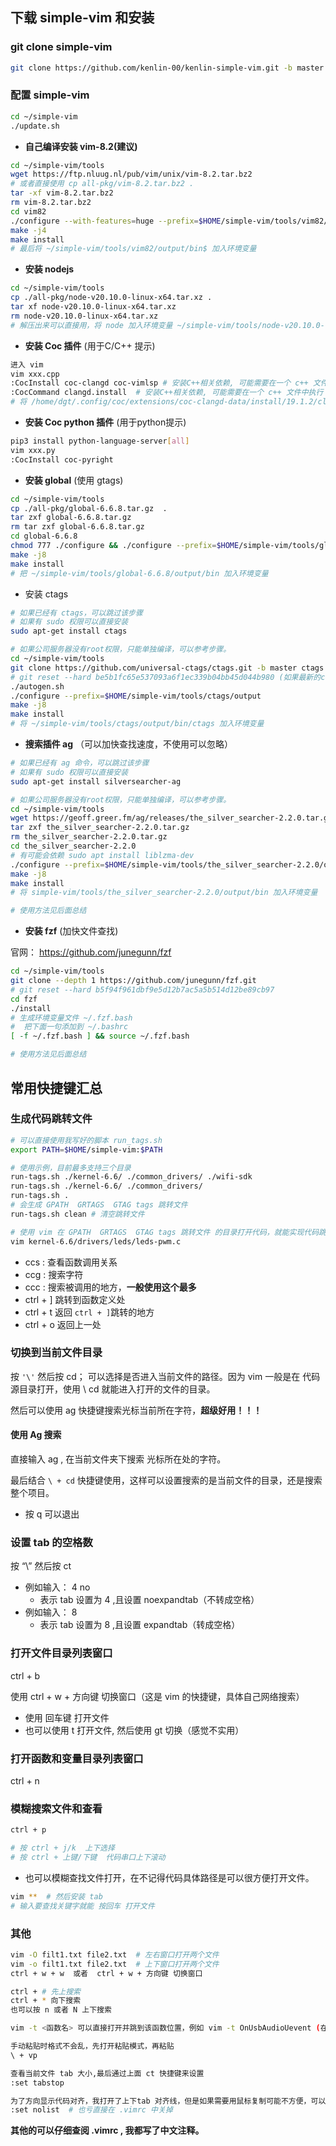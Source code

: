 

## 下载 simple-vim 和安装

### git clone simple-vim

```sh
git clone https://github.com/kenlin-00/kenlin-simple-vim.git -b master $HOME/simple-vim
```

###  配置 simple-vim

```sh
cd ~/simple-vim
./update.sh
```

- **自己编译安装 vim-8.2(建议)**

```sh
cd ~/simple-vim/tools
wget https://ftp.nluug.nl/pub/vim/unix/vim-8.2.tar.bz2
# 或者直接使用 cp all-pkg/vim-8.2.tar.bz2 .
tar -xf vim-8.2.tar.bz2
rm vim-8.2.tar.bz2
cd vim82
./configure --with-features=huge --prefix=$HOME/simple-vim/tools/vim82/output/ --enable-gui=gtk3 --with-tlib=ncursesw --enable-pythoninterp=yes  --enable-python3interp=yes
make -j4
make install
# 最后将 ~/simple-vim/tools/vim82/output/bin$ 加入环境变量
```

- **安装 nodejs**

```sh
cd ~/simple-vim/tools
cp ./all-pkg/node-v20.10.0-linux-x64.tar.xz .
tar xf node-v20.10.0-linux-x64.tar.xz
rm node-v20.10.0-linux-x64.tar.xz
# 解压出来可以直接用，将 node 加入环境变量 ~/simple-vim/tools/node-v20.10.0-linux-x64/bin
```

- **安装 Coc 插件** (用于C/C++ 提示)

```sh
进入 vim
vim xxx.cpp
:CocInstall coc-clangd coc-vimlsp # 安装C++相关依赖, 可能需要在一个 c++ 文件中执行
:CocCommand clangd.install  # 安装C++相关依赖, 可能需要在一个 c++ 文件中执行
# 将 /home/dgt/.config/coc/extensions/coc-clangd-data/install/19.1.2/clangd_19.1.2/bin 加入环境变量
```

- **安装 Coc python 插件** (用于python提示)

```sh
pip3 install python-language-server[all]
vim xxx.py
:CocInstall coc-pyright
```

- **安装 global** (使用 gtags)

```sh
cd ~/simple-vim/tools
cp ./all-pkg/global-6.6.8.tar.gz  .
tar zxf global-6.6.8.tar.gz
rm tar zxf global-6.6.8.tar.gz
cd global-6.6.8
chmod 777 ./configure && ./configure --prefix=$HOME/simple-vim/tools/global-6.6.8/output
make -j8
make install
# 把 ~/simple-vim/tools/global-6.6.8/output/bin 加入环境变量
```

- 安装 ctags

```sh
# 如果已经有 ctags，可以跳过该步骤
# 如果有 sudo 权限可以直接安装
sudo apt-get install ctags

# 如果公司服务器没有root权限，只能单独编译，可以参考步骤。
cd ~/simple-vim/tools
git clone https://github.com/universal-ctags/ctags.git -b master ctags
# git reset --hard be5b1fc65e537093a6f1ec339b04bb45d044b980 (如果最新的code无法编译可以尝试回退，否则忽略)
./autogen.sh
./configure --prefix=$HOME/simple-vim/tools/ctags/output
make -j8
make install
# 将 ~/simple-vim/tools/ctags/output/bin/ctags 加入环境变量
```

- **搜索插件 ag** （可以加快查找速度，不使用可以忽略）

```sh
# 如果已经有 ag 命令，可以跳过该步骤
# 如果有 sudo 权限可以直接安装
sudo apt-get install silversearcher-ag

# 如果公司服务器没有root权限，只能单独编译，可以参考步骤。
cd ~/simple-vim/tools
wget https://geoff.greer.fm/ag/releases/the_silver_searcher-2.2.0.tar.gz
tar zxf the_silver_searcher-2.2.0.tar.gz
rm the_silver_searcher-2.2.0.tar.gz
cd the_silver_searcher-2.2.0
# 有可能会依赖 sudo apt install liblzma-dev
./configure --prefix=$HOME/simple-vim/tools/the_silver_searcher-2.2.0/output
make -j8
make install
# 将 simple-vim/tools/the_silver_searcher-2.2.0/output/bin 加入环境变量

# 使用方法见后面总结
```

- **安装 fzf** (加快文件查找)

官网： https://github.com/junegunn/fzf

```sh
cd ~/simple-vim/tools
git clone --depth 1 https://github.com/junegunn/fzf.git
# git reset --hard b5f94f961dbf9e5d12b7ac5a5b514d12be89cb97
cd fzf
./install
# 生成环境变量文件 ~/.fzf.bash
#  把下面一句添加到 ~/.bashrc
[ -f ~/.fzf.bash ] && source ~/.fzf.bash

# 使用方法见后面总结
```

## 常用快捷键汇总

### 生成代码跳转文件

```sh
# 可以直接使用我写好的脚本 run_tags.sh
export PATH=$HOME/simple-vim:$PATH

# 使用示例，目前最多支持三个目录
run-tags.sh ./kernel-6.6/ ./common_drivers/ ./wifi-sdk
run-tags.sh ./kernel-6.6/ ./common_drivers/
run-tags.sh .
# 会生成 GPATH  GRTAGS  GTAG tags 跳转文件
run-tags.sh clean # 清空跳转文件

# 使用 vim 在 GPATH  GRTAGS  GTAG tags 跳转文件 的目录打开代码，就能实现代码跳转
vim kernel-6.6/drivers/leds/leds-pwm.c 
```

- ccs : 查看函数调用关系
- ccg : 搜索字符
- ccc : 搜索被调用的地方，**一般使用这个最多**
- ctrl + ] 跳转到函数定义处
- ctrl + t 返回 `ctrl + ]`跳转的地方
- ctrl + o 返回上一处


### 切换到当前文件目录

按 `'\'` 然后按 cd； 可以选择是否进入当前文件的路径。因为 vim 一般是在 代码源目录打开，使用 \ cd 就能进入打开的文件的目录。

然后可以使用 ag 快捷键搜索光标当前所在字符，**超级好用！！！**

#### 使用 Ag 搜索

直接输入 ag , 在当前文件夹下搜索 光标所在处的字符。

最后结合 `\ + cd` 快捷键使用，这样可以设置搜索的是当前文件的目录，还是搜索整个项目。

- 按 q 可以退出


### 设置 tab 的空格数

按 “\” 然后按 ct

- 例如输入： 4 no
	- 表示 tab 设置为 4 ,且设置 noexpandtab（不转成空格）
- 例如输入： 8
	- 表示 tab 设置为 8 ,且设置 expandtab（转成空格）


### 打开文件目录列表窗口

ctrl + b

使用 ctrl + w + 方向键 切换窗口（这是 vim 的快捷键，具体自己网络搜索）

- 使用 回车键 打开文件
- 也可以使用 t 打开文件, 然后使用 gt 切换（感觉不实用）

### 打开函数和变量目录列表窗口

ctrl + n

### 模糊搜索文件和查看

```sh
ctrl + p

# 按 ctrl + j/k  上下选择
# 按 ctrl + 上键/下键  代码串口上下滚动
```

- 也可以模糊查找文件打开，在不记得代码具体路径是可以很方便打开文件。

```sh
vim **  # 然后安装 tab
# 输入要查找关键字就能 按回车 打开文件
```

###  其他

```sh
vim -O filt1.txt file2.txt  # 左右窗口打开两个文件
vim -o filt1.txt file2.txt  # 上下窗口打开两个文件
ctrl + w + w  或者  ctrl + w + 方向键 切换窗口

ctrl + # 先上搜索
ctrl + * 向下搜索
也可以按 n 或者 N 上下搜索

vim -t <函数名> 可以直接打开并跳到该函数位置，例如 vim -t OnUsbAudioUevent (在 ctags 文件目录执行)

手动粘贴时格式不会乱，先打开粘贴模式，再粘贴
\ + vp

查看当前文件 tab 大小,最后通过上面 ct 快捷键来设置
:set tabstop

为了方向显示代码对齐，我打开了上下tab 对齐线，但是如果需要用鼠标复制可能不方便，可以使用如下方式隐藏
:set nolist  # 也亏直接在 .vimrc 中关掉
```

**其他的可以仔细查阅 .vimrc , 我都写了中文注释。**

